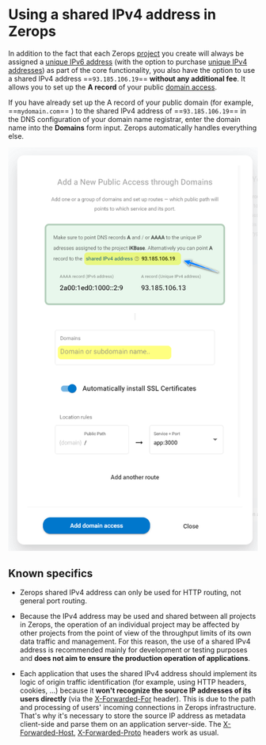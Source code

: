 # Using a shared IPv4 address in Zerops

In addition to the fact that each Zerops [project](/documentation/overview/pricing.html#projects) you create will always be assigned a [unique IPv6 address](/documentation/routing/unique-ipv4-ipv6-addresses.html) (with the option to purchase [unique IPv4 addresses](/documentation/routing/unique-ipv4-ipv6-addresses.html)) as part of the core functionality, you also have the option to use a shared IPv4 address ==`93.185.106.19`== **without any additional fee**. It allows you to set up the **A record** of your public [domain access](/documentation/routing/using-your-domain.html).

If you have already set up the A record of your public domain (for example, ==`mydomain.com`== ) to the shared IPv4 address of ==`93.185.106.19`== in the DNS configuration of your domain name registrar, enter the domain name into the **Domains** form input. Zerops automatically handles everything else.

![Public Domain Access](./images/Public-Domain-Access-Shared-IPv4.png "Shared IPv4 Address")

## Known specifics

* Zerops shared IPv4 address can only be used for HTTP routing, not general port routing.

* Because the IPv4 address may be used and shared between all projects in Zerops, the operation of an individual project may be affected by other projects from the point of view of the throughput limits of its own data traffic and management. For this reason, the use of a shared IPv4 address is recommended mainly for development or testing purposes and **does not aim to ensure the production operation of applications**.

* Each application that uses the shared IPv4 address should implement its logic of origin traffic identification (for example, using HTTP headers, cookies, ...) because it **won't recognize the source IP addresses of its users directly** (via the [X-Forwarded-For](https://developer.mozilla.org/en-US/docs/Web/HTTP/Headers/X-Forwarded-For) header). This is due to the path and processing of users' incoming connections in Zerops infrastructure. That's why it's necessary to store the source IP address as metadata client-side and parse them on an application server-side. The [X-Forwarded-Host](https://developer.mozilla.org/en-US/docs/Web/HTTP/Headers/X-Forwarded-Host), [X-Forwarded-Proto](https://developer.mozilla.org/en-US/docs/Web/HTTP/Headers/X-Forwarded-Proto) headers work as usual.

